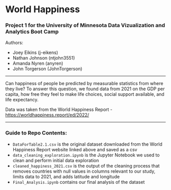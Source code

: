 # World Happiness
### Project 1 for the University of Minnesota Data Vizualization and Analytics Boot Camp  
Authors:
* Joey Eikins (j-eikens)
* Nathan Johnson (ntjohn3551)
* Amanda Nyren (anyren)
* John Torgerson (JohnTorgerson)
---  
Can happiness of people be predicted by measurable statistics from where they live? To answer this question, we found data from 2021 on the GDP per capita, how free they feel to make life choices, social support available, and life expectancy.

Data was taken from the World Happiness Report - https://worldhappiness.report/ed/2022/  

---

### Guide to Repo Contents:
* `DataForTable2.1.csv` is the original dataset downloaded from the World Happiness Report website linked above and saved as a csv
* `data_cleaning_exploration.ipynb` is the Jupyter Notebook we used to clean and perform initial data exploration
* `cleaned_happiness_2021.csv` is the output of the cleaning process that removes countries with null values in columns relevant to our study, limits data to 2021, and adds latitude and longitude
* `Final_Analysis.ipynb` contains our final analysis of the dataset